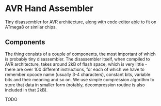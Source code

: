 # AVR Hand Assembler
Tiny disassembler for AVR architecture, along with code editor able to fit on ATmega8 or similar chips.

## Components
The thing consists of a couple of components, the most important of which is probably tiny disassembler.
The disassembler itself, when compiled to AVR architecture, takes around 2kB of flash space, which is 
very little - there are over 100 different instructions, for each of which we have to remember opcode
name (usually 3-4 characters), constant bits, variable bits and their meaning and so on. We use simple
compression algorithm to store that data in smaller form (notably, decompression routine is also included
in that 2kB).

TODO

